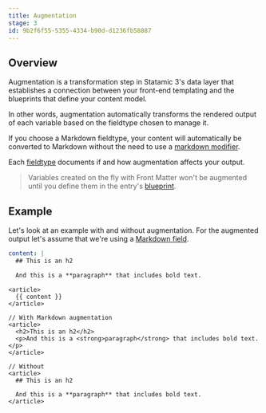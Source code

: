 ```yaml
---
title: Augmentation
stage: 3
id: 9b2f6f55-5355-4334-b90d-d1236fb58887
---
```

## Overview

Augmentation is a transformation step in Statamic 3's data layer that establishes a connection between your front-end templating and the blueprints that define your content model.

In other words, augmentation automatically transforms the rendered output of each variable based on the fieldtype chosen to manage it.

If you choose a Markdown fieldtype, your content will automatically be converted to Markdown without the need to use a [markdown modifier](/modifiers/markdown).

Each [fieldtype](/fieldtyhpes) documents if and how augmentation affects your output.

> Variables created on the fly with Front Matter won't be augmented until you define them in the entry's [blueprint](/blueprints).

## Example

Let's look at an example with and without augmentation. For the augmented output let's assume that we're using a [Markdown field](/fieldtypes/markdown).

``` yaml
content: |
  ## This is an h2

  And this is a **paragraph** that includes bold text.
```

```
<article>
  {{ content }}
</article>
```

``` output
// With Markdown augmentation
<article>
  <h2>This is an h2</h2>
  <p>And this is a <strong>paragraph</strong> that includes bold text.</p>
</article>

// Without
<article>
  ## This is an h2

  And this is a **paragraph** that includes bold text.
</article>
```
